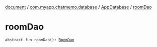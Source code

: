 [document](../../index.md) / [com.myapp.chatmemo.database](../index.md) / [AppDatabase](index.md) / [roomDao](./room-dao.md)

# roomDao

`abstract fun roomDao(): `[`RoomDao`](../../com.myapp.chatmemo.data.database.dao/-room-dao/index.md)